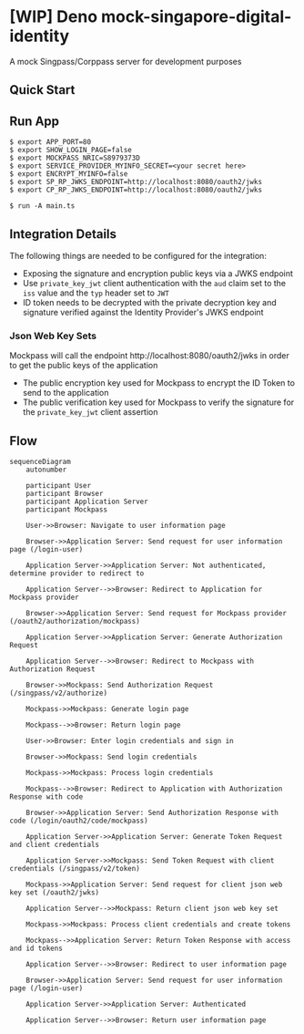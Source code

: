 # [WIP] Deno mock-singapore-digital-identity
A mock Singpass/Corppass server for development purposes

## Quick Start

## Run App
```
$ export APP_PORT=80
$ export SHOW_LOGIN_PAGE=false
$ export MOCKPASS_NRIC=S8979373D
$ export SERVICE_PROVIDER_MYINFO_SECRET=<your secret here>
$ export ENCRYPT_MYINFO=false
$ export SP_RP_JWKS_ENDPOINT=http://localhost:8080/oauth2/jwks
$ export CP_RP_JWKS_ENDPOINT=http://localhost:8080/oauth2/jwks

$ run -A main.ts
```

## Integration Details
The following things are needed to be configured for the integration:
* Exposing the signature and encryption public keys via a JWKS endpoint
* Use `private_key_jwt` client authentication with the `aud` claim set to the `iss` value and the `typ` header set to `JWT`
* ID token needs to be decrypted with the private decryption key and signature verified against the Identity Provider's JWKS endpoint

### Json Web Key Sets
Mockpass will call the endpoint http://localhost:8080/oauth2/jwks in order to get the public keys of the application
* The public encryption key used for Mockpass to encrypt the ID Token to send to the application
* The public verification key used for Mockpass to verify the signature for the `private_key_jwt` client assertion

## Flow

```mermaid
sequenceDiagram
    autonumber

    participant User
    participant Browser
    participant Application Server
    participant Mockpass

    User->>Browser: Navigate to user information page

    Browser->>Application Server: Send request for user information page (/login-user)

    Application Server->>Application Server: Not authenticated, determine provider to redirect to

    Application Server-->>Browser: Redirect to Application for Mockpass provider

    Browser->>Application Server: Send request for Mockpass provider (/oauth2/authorization/mockpass)

    Application Server->>Application Server: Generate Authorization Request

    Application Server-->>Browser: Redirect to Mockpass with Authorization Request

    Browser->>Mockpass: Send Authorization Request (/singpass/v2/authorize)

    Mockpass->>Mockpass: Generate login page

    Mockpass-->>Browser: Return login page

    User->>Browser: Enter login credentials and sign in

    Browser->>Mockpass: Send login credentials 

    Mockpass->>Mockpass: Process login credentials

    Mockpass-->>Browser: Redirect to Application with Authorization Response with code

    Browser->>Application Server: Send Authorization Response with code (/login/oauth2/code/mockpass)

    Application Server->>Application Server: Generate Token Request and client credentials

    Application Server->>Mockpass: Send Token Request with client credentials (/singpass/v2/token)

    Mockpass->>Application Server: Send request for client json web key set (/oauth2/jwks)

    Application Server-->>Mockpass: Return client json web key set

    Mockpass->>Mockpass: Process client credentials and create tokens

    Mockpass-->>Application Server: Return Token Response with access and id tokens

    Application Server-->>Browser: Redirect to user information page

    Browser->>Application Server: Send request for user information page (/login-user)

    Application Server->>Application Server: Authenticated

    Application Server-->>Browser: Return user information page
```